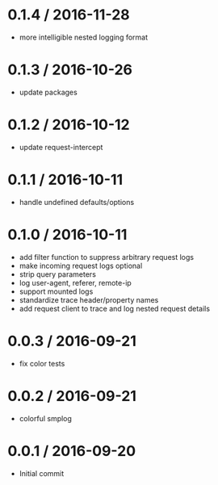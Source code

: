 
0.1.4 / 2016-11-28
==================

  * more intelligible nested logging format

0.1.3 / 2016-10-26
==================

  * update packages

0.1.2 / 2016-10-12
==================

  * update request-intercept

0.1.1 / 2016-10-11
==================

  * handle undefined defaults/options

0.1.0 / 2016-10-11
==================

  * add filter function to suppress arbitrary request logs
  * make incoming request logs optional
  * strip query parameters
  * log user-agent, referer, remote-ip
  * support mounted logs
  * standardize trace header/property names
  * add request client to trace and log nested request details

0.0.3 / 2016-09-21
==================

  * fix color tests

0.0.2 / 2016-09-21
==================

  * colorful smplog

0.0.1 / 2016-09-20
==================

  * Initial commit
